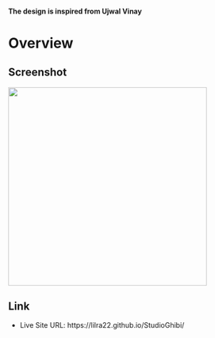 <h4>The design is inspired from Ujwal Vinay</h4>
<h1>Overview</h1>
<h2>Screenshot</h2>
<img src="img/Studio Ghibi overview website.png" width="400">

<h2>Link</h2>
<ul> 
  <li>Live Site URL: https://lilra22.github.io/StudioGhibi/</li>  
</ul>


